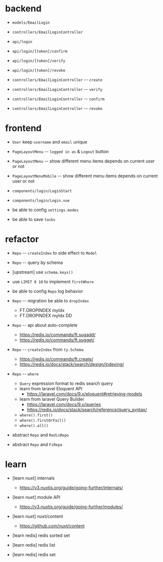 # backend

- `models/EmailLogin`

- `controllers/EmailLoginController`

- `api/login`
- `api/login/[token]/confirm`
- `api/login/[token]/verify`
- `api/login/[token]/revoke`

- `controllers/EmailLoginController` -- `create`
- `controllers/EmailLoginController` -- `verify`
- `controllers/EmailLoginController` -- `confirm`
- `controllers/EmailLoginController` -- `revoke`

# frontend

- `User` keep `username` and `email` unique

- `PageLayoutMenu` -- `logged in as` & `Logout` button
- `PageLayoutMenu` -- show different menu items depends on current user or not
- `PageLayoutMenuMobile` -- show different menu items depends on current user or not

- `components/login/LoginStart`
- `components/login/Login.vue`

- be able to config `settings.modes`

- be able to save `tasks`

# refactor

- `Repo` -- `createIndex` to side effect to `Model`
- `Repo` -- query by schema

- [upstream] use `schema.keys()`

- use `LIMIT 0 10` to implement `firstWhere`

- be able to config `Repo` log behavior

- `Repo` -- migration be able to `dropIndex`

  - FT.DROPINDEX myIdx
  - FT.DROPINDEX myIdx DD

- `Repo` -- api about auto-complete

  - https://redis.io/commands/ft.sugadd/
  - https://redis.io/commands/ft.sugget/

- `Repo` -- `createIndex` from `ty.Schema`

  - https://redis.io/commands/ft.create/
  - https://redis.io/docs/stack/search/design/indexing/

- `Repo` -- `where`

  - `Query` expression format to redis search query
  - learn from laravel Eloquent API
    - https://laravel.com/docs/9.x/eloquent#retrieving-models
  - learn from laravel Query Builder
    - https://laravel.com/docs/9.x/queries
    - https://redis.io/docs/stack/search/reference/query_syntax/
  - `where().first()`
  - `where().firstOrFail()`
  - `where().all()`

- abstract `Repo` and `RedisRepo`
- abstract `Repo` and `FiRepo`

# learn

- [learn nuxt] internals

  - https://v3.nuxtjs.org/guide/going-further/internals/

- [learn nuxt] module API

  - https://v3.nuxtjs.org/guide/going-further/modules/

- [learn nuxt] nuxt/content

  - https://github.com/nuxt/content

- [learn redis] redis sorted set
- [learn redis] redis list
- [learn redis] redis set

